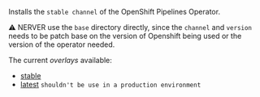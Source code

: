 Installs the `stable channel` of the OpenShift Pipelines Operator.

:warning: NERVER use the `base` directory directly, since the `channel` and `version` needs to be patch base on the version of Openshift being used or the version of the operator needed.

The current *overlays* available:
* [stable](overlays/stable)
* [latest](overlays/latest) `shouldn't be use in a production environment`
